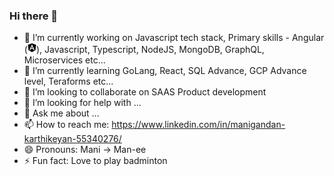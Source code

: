 ### Hi there 👋

<!--
**smkart/smkart** is a ✨ _special_ ✨ repository because its `README.md` (this file) appears on your GitHub profile.

Here are some ideas to get you started:
-->
- 🔭 I’m currently working on Javascript tech stack, Primary skills - Angular (<svg xmlns="http://www.w3.org/2000/svg" height="16" width="14" viewBox="0 0 448 512"><!--!Font Awesome Free 6.5.1 by @fontawesome - https://fontawesome.com License - https://fontawesome.com/license/free Copyright 2023 Fonticons, Inc.--><path d="M185.7 268.1h76.2l-38.1-91.6-38.1 91.6zM223.8 32L16 106.4l31.8 275.7 176 97.9 176-97.9 31.8-275.7zM354 373.8h-48.6l-26.2-65.4H168.6l-26.2 65.4H93.7L223.8 81.5z"/></svg>), Javascript, Typescript, NodeJS, MongoDB, GraphQL, Microservices etc...
- 🌱 I’m currently learning GoLang, React, SQL Advance, GCP Advance level, Teraforms etc...
- 👯 I’m looking to collaborate on SAAS Product development
- 🤔 I’m looking for help with ...
- 💬 Ask me about ...
- 📫 How to reach me: https://www.linkedin.com/in/manigandan-karthikeyan-55340276/ 
- 😄 Pronouns: Mani -> Man-ee
- ⚡ Fun fact: Love to play badminton

